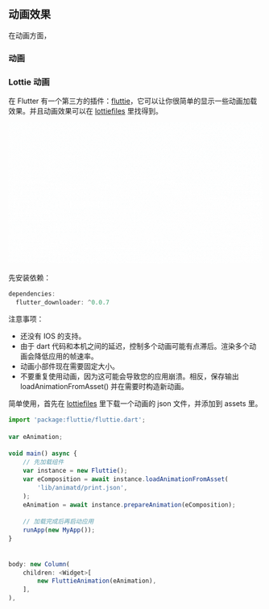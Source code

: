 
## 动画效果
在动画方面，

### 动画


### Lottie 动画
在 Flutter 有一个第三方的插件：[fluttie](https://pub.flutter-io.cn/packages/fluttie)，它可以让你很简单的显示一些动画加载效果。并且动画效果可以在 [lottiefiles](https://www.lottiefiles.com/) 里找得到。

![no-shadow](/../../image/20180703104430.gif)

先安装依赖：

```js
dependencies:
  flutter_downloader: ^0.0.7
```

注意事项：
- 还没有 IOS 的支持。
- 由于 dart 代码和本机之间的延迟，控制多个动画可能有点滞后。渲染多个动画会降低应用的帧速率。
- 动画小部件现在需要固定大小。
- 不要重复使用动画，因为这可能会导致您的应用崩溃。相反，保存输出 loadAnimationFromAsset() 并在需要时构造新动画。


简单使用，首先在 [lottiefiles](https://www.lottiefiles.com/) 里下载一个动画的 json 文件，并添加到 assets 里。

```js
import 'package:fluttie/fluttie.dart';

var eAnimation;

void main() async {
    // 先加载组件
    var instance = new Fluttie();
    var eComposition = await instance.loadAnimationFromAsset(
        'lib/animatd/print.json',
    );
    eAnimation = await instance.prepareAnimation(eComposition);

    // 加载完成后再启动应用
    runApp(new MyApp());
}


body: new Column(
    children: <Widget>[
        new FluttieAnimation(eAnimation),
    ],
),
```


